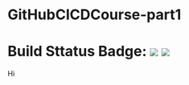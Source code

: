 # GitHubCICDCourse-part1

# Build Sttatus Badge: ![](https://github.com/ALMDevops/GitHubCICDCourse-part1/workflows/Artifact/badge.svg) ![](https://github.com/ALMDevops/GitHubCICDCourse-part1/workflows/first/badge.svg)

Hi
